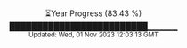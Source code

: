 <p align="center">
⏳Year Progress (83.43 %) <br>
█████████████████████████▁▁▁▁▁ <br>
<sub>Updated: Wed, 01 Nov 2023 12:03:13 GMT</sub>
</p>


